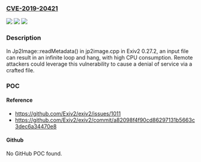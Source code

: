 ### [CVE-2019-20421](https://cve.mitre.org/cgi-bin/cvename.cgi?name=CVE-2019-20421)
![](https://img.shields.io/static/v1?label=Product&message=n%2Fa&color=blue)
![](https://img.shields.io/static/v1?label=Version&message=n%2Fa&color=blue)
![](https://img.shields.io/static/v1?label=Vulnerability&message=n%2Fa&color=brighgreen)

### Description

In Jp2Image::readMetadata() in jp2image.cpp in Exiv2 0.27.2, an input file can result in an infinite loop and hang, with high CPU consumption. Remote attackers could leverage this vulnerability to cause a denial of service via a crafted file.

### POC

#### Reference
- https://github.com/Exiv2/exiv2/issues/1011
- https://github.com/Exiv2/exiv2/commit/a82098f4f90cd86297131b5663c3dec6a34470e8

#### Github
No GitHub POC found.

